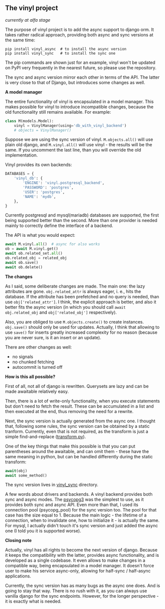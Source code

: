 The vinyl project
---------------
*currently at alfa stage*

The purpose of vinyl project is to add the async support to django orm.
It takes rather radical approach, providing both async and sync versions 
at the same time:

```
pip install vinyl_async  # to install the async version
pip install vinyl_sync   # to install the sync one
```

The pip commands are shown just for an example, vinyl won't be updated on PyPI 
very frequently in the nearest future, so please use the repository.

The sync and async version mirror each other in terms of the API. The latter 
is very close to that of Django, but introduces some changes as well.

**A model manager**

The entire functionality of vinyl is encapsulated in a model manager. This 
makes possible for vinyl to introduce incompatible changes, because the old 
functionality still remains available. For example:

```python
class M(models.Model):
    vinyl = VinylManager(using='db_with_vinyl_backend')
    # objects = VinylManager()
```

Suppose we are using the sync version of vinyl. `M.objects.all()` will use 
plain old django, and `M.vinyl.all()` will use vinyl - the results will be 
the same. If you uncomment the last line, than you will override 
the old implementation.

Vinyl provides its own backends:

```python
DATABASES = {
    'vinyl_db': {
        'ENGINE': 'vinyl.postgresql_backend',
        'PASSWORD': 'postgres',
        'USER': 'postgres',
        'NAME': 'mydb',
    },
}
```

Currently postgresql and mysql(mariadb) databases are supported, the first 
being 
supported better than the second. More than one provider is needed mainly to 
correctly define the interface of a backend.

The API is what you would expect:

```python
await M.vinyl.all()  # async for also works
ob = await M.vinyl.get()
await ob.related_set.all()
ob.related_obj = related_obj
await ob.save()
await ob.delete()
```

**The changes**

As I said, some deliberate changes are made. The main one: the lazy 
attributes are gone. `obj.related_attr` is always eager, i. e., hits the 
database. If the attribute has been prefetched and no query is needed, than 
use `obj['related_attr']`. I think, the explicit approach is better, and 
also it better fits the async version (in which you should
call `await obj.related_obj` and `obj['related_obj']` respectively).

Also, you are obliged to use `M.objects.create()` to create instances.
`obj.save()` should only be used for updates. Actually, I think that allowing to use 
`save()` 
for inserts greatly increased complexity for no reason (because you are 
never sure, is it an insert or an update).

There are other changes as well:

- no signals
- no chunked fetching
- autocommit is turned off

**How is this all possible?**

First of all, not all of django is rewritten. Querysets are lazy and can be 
made 
awaitable relatively easy.

Then, there is a lot of write-only functionality, 
when you execute statements but don't need to fetch the result. These can be 
accumulated in a list and then executed at the end, thus removing the need 
for a rewrite.

Next, the sync version is actually generated from the async one. I thought 
that, following some rules, the sync version can be obtained by a static 
tranform. Currently, even that is not required, as the transform is just a 
simple
find-and-replace ([transform.py](https://github.com/vinylproject/vinyl/blob/master/transform.py)).

One of the key things that make this possible is that you can put 
parentheses around the awaitable, and can omit them - these have the same 
meaning in python, but can be 
handled differently during the static transform:

```python
await(obj)
await some_method()
```

The sync version lives in [vinyl_sync](https://github.com/vinylproject/vinyl/tree/master/vinyl_sync)
directory.

A few words about drivers and backends. A vinyl backend provides both sync and 
async modes. The [psycopg3](https://github.com/psycopg/psycopg) was the 
simplest to use, as it provides both sync and async API. Even more than that,
I used its connection pool (psycopg_pool) for the sync version too. The pool 
for that case has 
the size equal to 1. Because the main logic - the lifetime of a connection, 
when to invalidate one, how to initialize it - is actually the same. For 
mysql, I actually didn't touch it's sync version and just added the async 
one (I told you it is supported worse).

**Closing note**

Actually, vinyl has all rights to become the next version of django. Because 
it keeps the compatibility with the latter, provides async functionality, 
and is developed as a single codebase. It even allows to make changes in a 
compatible way, being encapsulated in a model manager. It doesn't force user to 
make his service async-only, allowing for half-sync / half-async applications.

Currently, the sync version has as many bugs as the async one does. And is 
going to stay that way. There is no rush with it, as you can always use 
vanilla django for the sync endpoints. However, for the longer perspective - 
it is exactly what is needed.
